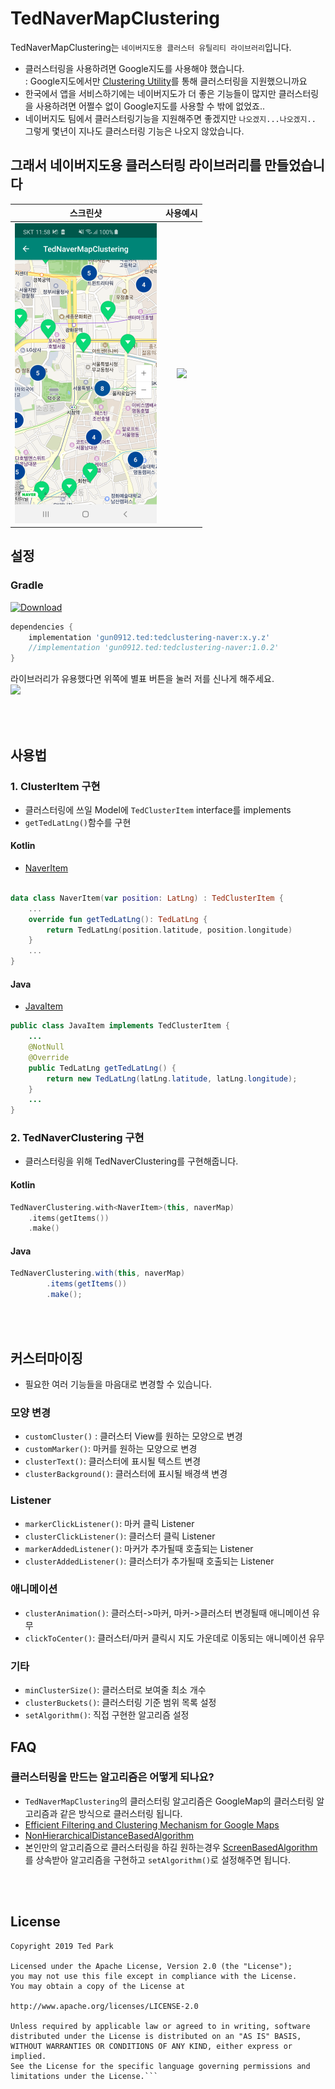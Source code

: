  
# TedNaverMapClustering


TedNaverMapClustering는 `네이버지도용 클러스터 유틸리티 라이브러리`입니다.
- 클러스터링을 사용하려면 Google지도를 사용해야 했습니다.</br>
: Google지도에서만 [Clustering Utility](https://developers.google.com/maps/documentation/android-sdk/utility/marker-clustering)를 통해 클러스터링을 지원했으니까요
- 한국에서 앱을 서비스하기에는 네이버지도가 더 좋은 기능들이 많지만 클러스터링을 사용하려면 어쩔수 없이 Google지도를 사용할 수 밖에 없었죠..
- 네이버지도 팀에서 클러스터링기능을 지원해주면 좋겠지만 `나오겠지...나오겠지..` 그렇게 몇년이 지나도 클러스터링 기능은 나오지 않았습니다.

## 그래서 네이버지도용 클러스터링 라이브러리를 만들었습니다


| 스크린샷                    | 사용예시                                  |
|:------------------------------:|:---------------------------------:|
|![](art/tedNaverClustering.png) |![](art/tedNaverClustering.gif) |


## 설정


### Gradle
[ ![Download](https://api.bintray.com/packages/tkdrnjs0912/maven/tedclustering-naver/images/download.svg) ](https://bintray.com/tkdrnjs0912/maven/tedclustering-naver/_latestVersion)
```gradle
dependencies {
    implementation 'gun0912.ted:tedclustering-naver:x.y.z'
    //implementation 'gun0912.ted:tedclustering-naver:1.0.2'
}

```
라이브러리가 유용했다면 위쪽에 별표 버튼을 눌러 저를 신나게 해주세요. </br>
<img src="https://phaser.io/content/news/2015/09/10000-stars.png" width="200">



</br></br>
## 사용법

### 1. ClusterItem 구현
- 클러스터링에 쓰일 Model에 `TedClusterItem` interface를 implements
- `getTedLatLng()`함수를 구현
#### Kotlin
- [NaverItem](https://github.com/ParkSangGwon/TedNaverMapClustering/blob/master/app/src/main/java/ted/gun0912/clustering/naver/demo/NaverItem.kt)
```kotlin

data class NaverItem(var position: LatLng) : TedClusterItem {
    ...
    override fun getTedLatLng(): TedLatLng {
        return TedLatLng(position.latitude, position.longitude)
    }
    ...
}
```
#### Java
- [JavaItem](https://github.com/ParkSangGwon/TedNaverMapClustering/blob/master/app/src/main/java/ted/gun0912/clustering/naver/demo/JavaItem.java)
```java
public class JavaItem implements TedClusterItem {
    ...
    @NotNull
    @Override
    public TedLatLng getTedLatLng() {
        return new TedLatLng(latLng.latitude, latLng.longitude);
    }
    ...
}
```
### 2. TedNaverClustering 구현
- 클러스터링을 위해 TedNaverClustering를 구현해줍니다.
#### Kotlin
```kotlin
TedNaverClustering.with<NaverItem>(this, naverMap)
    .items(getItems())
    .make()
```
#### Java
```java
TedNaverClustering.with(this, naverMap)
        .items(getItems())
        .make();     
```

</br></br>
## 커스터마이징
- 필요한 여러 기능들을 마음대로 변경할 수 있습니다.

### 모양 변경
* `customCluster()` : 클러스터 View를 원하는 모양으로 변경
* `customMarker()`: 마커를 원하는 모양으로 변경
* `clusterText()`: 클러스터에 표시될 텍스트 변경
* `clusterBackground()`: 클러스터에 표시될 배경색 변경

### Listener
* `markerClickListener()`: 마커 클릭 Listener
* `clusterClickListener()`: 클러스터 클릭 Listener
* `markerAddedListener()`: 마커가 추가될때 호출되는 Listener
* `clusterAddedListener()`: 클러스터가 추가될때 호출되는 Listener

### 애니메이션
* `clusterAnimation()`: 클러스터->마커, 마커->클러스터 변경될때 애니메이션 유무
* `clickToCenter()`: 클러스터/마커 클릭시 지도 가운데로 이동되는 애니메이션 유무

### 기타
* `minClusterSize()`: 클러스터로 보여줄 최소 개수
* `clusterBuckets()`: 클러스터링 기준 범위 목록 설정
* `setAlgorithm()`: 직접 구현한 알고리즘 설정



## FAQ
### 클러스터링을 만드는 알고리즘은 어떻게 되나요?
- `TedNaverMapClustering`의 클러스터링 알고리즘은 GoogleMap의 클러스터링 알고리즘과 같은 방식으로 클러스터링 됩니다.
- [Efficient Filtering and Clustering Mechanism for Google Maps](http://www.joams.com/uploadfile/2013/0426/20130426033622753.pdf)
- [NonHierarchicalDistanceBasedAlgorithm](https://github.com/googlemaps/android-maps-utils/blob/master/library/src/com/google/maps/android/clustering/algo/NonHierarchicalDistanceBasedAlgorithm.java)
- 본인만의 알고리즘으로 클러스터링을 하길 원하는경우 [ScreenBasedAlgorithm](https://github.com/ParkSangGwon/TedNaverMapClustering/blob/8e709a1b6238962b4207d2e73db28d3d5941fb5e/tedclustering/src/main/java/ted/gun0912/clustering/clustering/algo/ScreenBasedAlgorithm.kt)를 상속받아 알고리즘을 구현하고 `setAlgorithm()`로 설정해주면 됩니다.

</br></br>
## License 
 ```code
Copyright 2019 Ted Park

Licensed under the Apache License, Version 2.0 (the "License");
you may not use this file except in compliance with the License.
You may obtain a copy of the License at

http://www.apache.org/licenses/LICENSE-2.0

Unless required by applicable law or agreed to in writing, software
distributed under the License is distributed on an "AS IS" BASIS,
WITHOUT WARRANTIES OR CONDITIONS OF ANY KIND, either express or implied.
See the License for the specific language governing permissions and
limitations under the License.```
